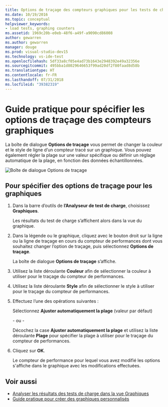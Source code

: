 ```yaml
---
title: Options de traçage des compteurs graphiques pour les tests de charge dans Visual Studio
ms.date: 10/19/2016
ms.topic: conceptual
helpviewer_keywords:
- load tests, graphing counters
ms.assetid: 1969c20b-e0eb-48f6-a49f-a9090cd86008
author: gewarren
ms.author: gewarren
manager: douge
ms.prod: visual-studio-dev15
ms.technology: vs-ide-test
ms.openlocfilehash: 5df33a8cf05e4ad73b1643e2948392e49a32356e
ms.sourcegitcommit: 495bba1d8029646653f99ad20df2f80faad8d58b
ms.translationtype: HT
ms.contentlocale: fr-FR
ms.lasthandoff: 07/31/2018
ms.locfileid: "39382319"
---
```

# <a name="how-to-specify-plot-options-for-graphing-counters"></a>Guide pratique pour spécifier les options de traçage des compteurs graphiques

La boîte de dialogue **Options de traçage** vous permet de changer la couleur et le style de ligne d’un compteur tracé sur un graphique. Vous pouvez également régler la plage sur une valeur spécifique ou définir un réglage automatique de la plage, en fonction des données échantillonnées.

![Boîte de dialogue Options de traçage](../test/media/ltest_plotoptions.png)

## <a name="to-specify-plotting-options-for-graphs"></a>Pour spécifier des options de traçage pour les graphiques

1.  Dans la barre d’outils de **l’Analyseur de test de charge**, choisissez **Graphiques**.

     Les résultats du test de charge s’affichent alors dans la vue du graphique.

2.  Dans la légende ou le graphique, cliquez avec le bouton droit sur la ligne ou la ligne de traçage en cours du compteur de performances dont vous souhaitez changer l’option de traçage, puis sélectionnez **Options de traçage**.

     La boîte de dialogue **Options de traçage** s’affiche.

3.  Utilisez la liste déroulante **Couleur** afin de sélectionner la couleur à utiliser pour le traçage du compteur de performances.

4.  Utilisez la liste déroulante **Style** afin de sélectionner le style à utiliser pour le traçage du compteur de performances.

5.  Effectuez l’une des opérations suivantes :

     Sélectionnez **Ajuster automatiquement la plage** (valeur par défaut)

     \- ou -

     Décochez la case **Ajuster automatiquement la plage** et utilisez la liste déroulante **Plage** pour spécifier la plage à utiliser pour le traçage du compteur de performances.

6.  Cliquez sur **OK**.

     Le compteur de performance pour lequel vous avez modifié les options s'affiche dans le graphique avec les modifications effectuées.

## <a name="see-also"></a>Voir aussi

- [Analyser les résultats des tests de charge dans la vue Graphiques](../test/analyze-load-test-results-in-the-graphs-view.md)
- [Guide pratique pour créer des graphiques personnalisés](../test/how-to-create-custom-graphs-in-load-test-results.md)

